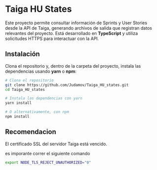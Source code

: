 # Taiga HU States

Este proyecto permite consultar información de Sprints y User Stories desde la API de Taiga, generando archivos de salida que registran datos relevantes del proyecto. Está desarrollado en **TypeScript** y utiliza solicitudes HTTPS para interactuar con la API.

## Instalación

Clona el repositorio y, dentro de la carpeta del proyecto, instala las dependencias usando **yarn** o **npm**:

```bash
# Clona el repositorio
git clone https://github.com/Judamov/Taiga_HU_states.git
cd Taiga_HU_states

# Instala las dependencias con yarn
yarn install

# O alternativamente, con npm
npm install
```
## Recomendacion
El certificado SSL del servidor Taiga está vencido.

es imporante correr el siguiente comando 
```bash
export NODE_TLS_REJECT_UNAUTHORIZED="0"
```
